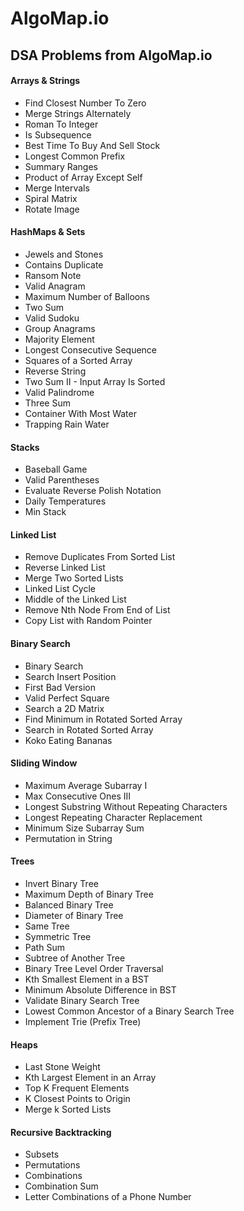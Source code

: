 # AlgoMap.io
<div align="left">
    <h2>DSA Problems from AlgoMap.io</h2>
    <h4>Arrays & Strings</h4>
    <ul>
    	<li>Find Closest Number To Zero</li>
    	<li>Merge Strings Alternately</li>
    	<li>Roman To Integer</li>
    	<li>Is Subsequence</li>
    	<li>Best Time To Buy And Sell Stock</li>
    	<li>Longest Common Prefix</li>
    	<li>Summary Ranges</li>
    	<li>Product of Array Except Self</li>
    	<li>Merge Intervals</li>
    	<li>Spiral Matrix</li>
    	<li>Rotate Image</li>
    </ul>
    <h4>HashMaps & Sets</h4>
    <ul>
    	<li>Jewels and Stones</li>
    	<li>Contains Duplicate</li>
    	<li>Ransom Note</li>
    	<li>Valid Anagram</li>
    	<li>Maximum Number of Balloons</li>
    	<li>Two Sum</li>
    	<li>Valid Sudoku</li>
    	<li>Group Anagrams</li>
    	<li>Majority Element</li>
    	<li>Longest Consecutive Sequence</li>
    	<li>Squares of a Sorted Array</li>
    	<li>Reverse String</li>
    	<li>Two Sum II - Input Array Is Sorted</li>
    	<li>Valid Palindrome</li>
    	<li>Three Sum</li>
    	<li>Container With Most Water</li>
    	<li>Trapping Rain Water</li>
    </ul>
    <h4>Stacks</h4>
    <ul>
    	<li>Baseball Game</li>
    	<li>Valid Parentheses</li>
    	<li>Evaluate Reverse Polish Notation</li>
    	<li>Daily Temperatures</li>
    	<li>Min Stack</li>
    </ul>
    <h4>Linked List</h4>
    <ul>
    	<li>Remove Duplicates From Sorted List</li>
    	<li>Reverse Linked List</li>
    	<li>Merge Two Sorted Lists</li>
    	<li>Linked List Cycle</li>
    	<li>Middle of the Linked List</li>
    	<li>Remove Nth Node From End of List</li>
    	<li>Copy List with Random Pointer</li>
    </ul>
    <h4>Binary Search</h4>
    <ul>
    	<li>Binary Search</li>
    	<li>Search Insert Position</li>
    	<li>First Bad Version</li>
    	<li>Valid Perfect Square</li>
    	<li>Search a 2D Matrix</li>
    	<li>Find Minimum in Rotated Sorted Array</li>
    	<li>Search in Rotated Sorted Array</li>
    	<li>Koko Eating Bananas</li>
    </ul>
    <h4>Sliding Window</h4>
    <ul>
    	<li>Maximum Average Subarray I</li>
    	<li>Max Consecutive Ones III</li>
    	<li>Longest Substring Without Repeating Characters</li>
    	<li>Longest Repeating Character Replacement</li>
    	<li>Minimum Size Subarray Sum</li>
    	<li>Permutation in String</li>
    </ul>
    <h4>Trees</h4>
    <ul>
    	<li>Invert Binary Tree</li>
    	<li>Maximum Depth of Binary Tree</li>
    	<li>Balanced Binary Tree</li>
    	<li>Diameter of Binary Tree</li>
    	<li>Same Tree</li>
    	<li>Symmetric Tree</li>
    	<li>Path Sum</li>
    	<li>Subtree of Another Tree</li>
    	<li>Binary Tree Level Order Traversal</li>
    	<li>Kth Smallest Element in a BST</li>
    	<li>Minimum Absolute Difference in BST</li>
    	<li>Validate Binary Search Tree</li>
    	<li>Lowest Common Ancestor of a Binary Search Tree</li>
    	<li>Implement Trie (Prefix Tree)</li>
    </ul>
    <h4>Heaps</h4>
    <ul>
    	<li>Last Stone Weight</li>
    	<li>Kth Largest Element in an Array</li>
    	<li>Top K Frequent Elements</li>
    	<li>K Closest Points to Origin</li>
    	<li>Merge k Sorted Lists</li>
    </ul>
    <h4>Recursive Backtracking</h4>
    <ul>
    	<li>Subsets</li>
    	<li>Permutations</li>
    	<li>Combinations</li>
    	<li>Combination Sum</li>
    	<li>Letter Combinations of a Phone Number</li>
    </ul>
</div>
